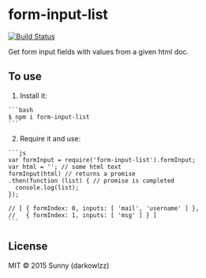 form-input-list
===============
[![Build Status](https://travis-ci.org/darkowlzz/simple-headers.svg?branch=master)](https://travis-ci.org/darkowlzz/form-input-list)

Get form input fields with values from a given html doc.


## To use

  1. Install it:

    ```bash
    $ npm i form-input-list
    ```


  2. Require it and use:

    ```js
    var formInput = require('form-input-list').formInput;
    var html = ''; // some html text
    formInput(html) // returns a promise
    .then(function (list) { // promise is completed
      console.log(list);
    });

    // [ { formIndex: 0, inputs: [ 'mail', 'username' ] },
    //   { formIndex: 1, inputs: [ 'msg' ] } ]
    ```

## License

MIT &copy; 2015 Sunny (darkowlzz)
